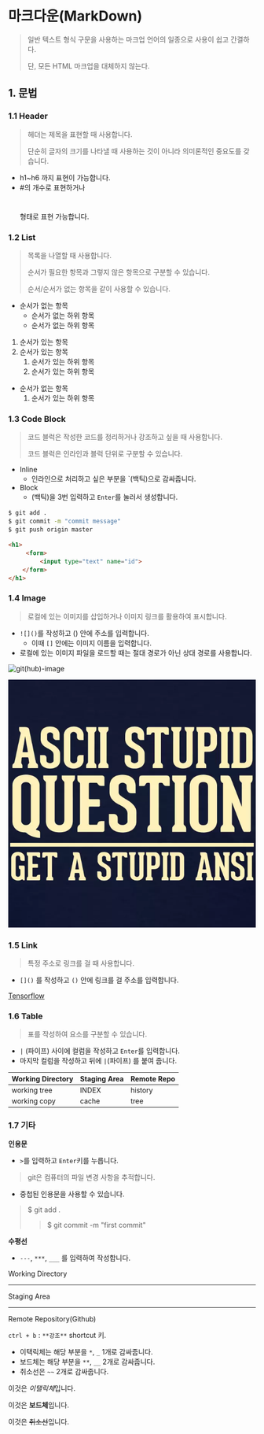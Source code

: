 # 마크다운(MarkDown)

> 일반 텍스트 형식 구문을 사용하는 마크업 언어의 일종으로 사용이 쉽고 간결하다.
>
> 단, 모든 HTML 마크업을 대체하지 않는다. 

## 1. 문법

### 1.1 Header

> 헤더는 제목을 표현할 때 사용합니다.
>
> 단순히 글자의 크기를 나타낼 때 사용하는 것이 아니라 의미론적인 중요도를 갖습니다. 



- h1~h6 까지 표현이 가능합니다. 
- #의 개수로 표현하거나 <h1></h1> 형태로 표현 가능합니다. 



### 1.2 List

> 목록을 나열할 때 사용합니다. 
>
> 순서가 필요한 항목과 그렇지 않은 항목으로 구분할 수 있습니다. 
>
> 순서/순서가 없는 항목을 같이 사용할 수 있습니다.

- 순서가 없는 항목
  - 순서가 없는 하위 항목
  - 순서가 없는 하위 항목

1. 순서가 있는 항목
2. 순서가 있는 항목
   1. 순서가 있는 하위 항목
   2. 순서가 있는 하위 항목



- 순서가 없는 항목
  1. 순서가 있는 하위 항목



### 1.3 Code Block

> 코드 블럭은 작성한 코드를 정리하거나 강조하고 싶을 때 사용합니다. 
>
> 코드 블럭은 인라인과 블럭 단위로 구분할 수 있습니다. 

- Inline
  - 인라인으로 처리하고 싶은 부분을 `(백틱)으로 감싸줍니다.
- Block
  - (백틱)을 3번 입력하고 `Enter`를 눌러서 생성합니다. 



```bash
$ git add .
$ git commit -m "commit message"
$ git push origin master
```

```html
<h1>
     <form>
         <input type="text" name="id">
    </form>
</h1>
```



### 1.4 Image

> 로컬에 있는 이미지를 삽입하거나 이미지 링크를 활용하여 표시합니다. 

- `![]()`를 작성하고 () 안에 주소를 입력합니다. 
  - 이때 `[]` 안에는 이미지 이름을 입력합니다.
- 로컬에 있는 이미지 파일을 로드할 때는 절대 경로가 아닌 상대 경로를 사용합니다. 

![git(hub)-image](https://miro.medium.com/max/2732/1*qwFrTMnFkcd3U9rFKwwacw.png)



![ASCIIANSI-image](.\images\ASCIIANSI-image.jpg)



### 1.5 Link

> 특정 주소로 링크를 걸 때 사용합니다. 

- `[]()` 를 작성하고 `()` 안에 링크를 걸 주소를 입력합니다. 

[Tensorflow](https://github.com/tensorflow/tensorflow)



### 1.6 Table

> 표를 작성하여 요소를 구분할 수 있습니다.

- `|` (파이프) 사이에 컬럼을 작성하고 `Enter`를 입력합니다.
- 마지막 컬럼을 작성하고 뒤에 `|`(파이프) 를 붙여 줍니다.



| Working Directory | Staging Area | Remote Repo |
| ----------------- | ------------ | ----------- |
| working tree      | INDEX        | history     |
| working copy      | cache        | tree        |



### 1.7 기타

**인용문**

- `>`를 입력하고 `Enter`키를 누릅니다.

> git은 컴퓨터의 파일 변경 사항을 추적합니다.

- 중첩된 인용문을 사용할 수 있습니다.

> $  git add .
>
> > 
> >
> > $ git commit -m "first commit"

**수평선**

- `---`, `***`, `___` 를 입력하여 작성합니다. 

Working Directory

---

Staging Area

---

Remote Repository(Github)







`ctrl + b` :  `**강조**` shortcut 키. 

- 이택릭체는 해당 부분을 `*`, `_` 1개로 감싸줍니다.
- 보드체는 해당 부분을 `**`, `__` 2개로 감싸줍니다.
- 취소선은 `~~` 2개로 감싸줍니다. 

이것은 *이탤릭체*입니다.

이것은 **보드체**입니다.

이것은 ~~취소선~~입니다.











